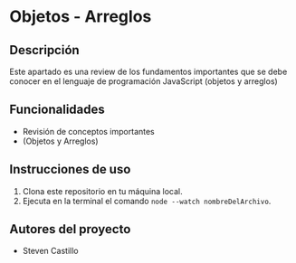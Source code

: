 # Objetos - Arreglos

## Descripción

Este apartado es una review de los fundamentos importantes que se debe conocer en el lenguaje de programación JavaScript (objetos y arreglos)

## Funcionalidades

- Revisión de conceptos importantes
- (Objetos y Arreglos)
 
## Instrucciones de uso

1. Clona este repositorio en tu máquina local.
2. Ejecuta en la terminal el comando `node --watch nombreDelArchivo`.

## Autores del proyecto

- Steven Castillo

